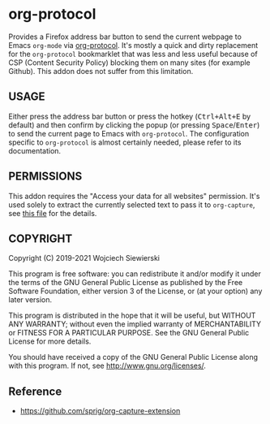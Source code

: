 org-protocol
============

Provides a Firefox address bar button to send the current webpage to
Emacs `org-mode` via [org-protocol][1].  It's mostly a quick and dirty
replacement for the `org-protocol` bookmarklet that was less and less
useful because of CSP (Content Security Policy) blocking them on many
sites (for example Github).  This addon does not suffer from this
limitation.

[1]: https://orgmode.org/worg/org-contrib/org-protocol.html

USAGE
-----

Either press the address bar button or press the hotkey
(<kbd>Ctrl+Alt+E</kbd> by default) and then confirm by clicking the
popup (or pressing <kbd>Space</kbd>/<kbd>Enter</kbd>) to send the
current page to Emacs with `org-protocol`.  The configuration specific
to `org-protocol` is almost certainly needed, please refer to its
documentation.

PERMISSIONS
-----------

This addon requires the "Access your data for all websites"
permission.  It's used solely to extract the currently selected text
to pass it to `org-capture`, see
[this file](https://github.com/vifon/org-protocol-for-firefox/blob/master/content-script.js)
for the details.

COPYRIGHT
---------

Copyright (C) 2019-2021  Wojciech Siewierski

This program is free software: you can redistribute it and/or modify
it under the terms of the GNU General Public License as published by
the Free Software Foundation, either version 3 of the License, or
(at your option) any later version.

This program is distributed in the hope that it will be useful,
but WITHOUT ANY WARRANTY; without even the implied warranty of
MERCHANTABILITY or FITNESS FOR A PARTICULAR PURPOSE.  See the
GNU General Public License for more details.

You should have received a copy of the GNU General Public License
along with this program.  If not, see <http://www.gnu.org/licenses/>.

## Reference

- https://github.com/sprig/org-capture-extension